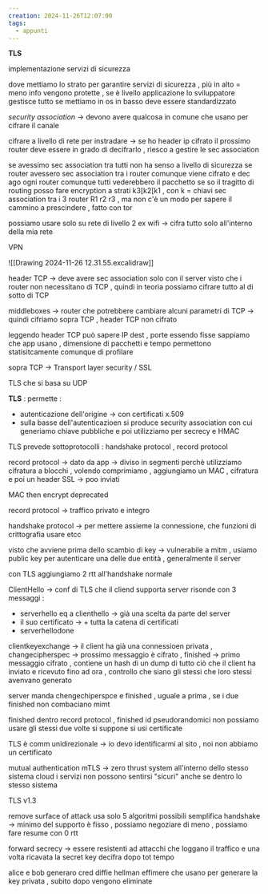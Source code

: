 ```yaml
---
creation: 2024-11-26T12:07:00
tags:
  - appunti
---
```

**TLS**

implementazione servizi di sicurezza 

dove mettiamo lo strato per garantire servizi di sicurezza , più in alto = meno info vengono protette , se è livello applicazione lo sviluppatore gestisce tutto
se mettiamo in os in basso deve essere standardizzato 

*security association* -> devono avere qualcosa in comune che usano per cifrare il canale 

cifrare a livello di rete per instradare -> se ho header ip cifrato il prossimo router deve essere in grado di decifrarlo , riesco a gestire le sec association

se avessimo sec association tra tutti non ha senso a livello di sicurezza
se router avessero sec association tra i router comunque viene cifrato e dec ago ogni router comunque tutti vederebbero il pacchetto 
se so il tragitto di routing posso fare encryption a strati k3\[k2\[k1 , con k = chiavi sec association tra i 3 router R1 r2 r3 , ma non c'è un modo per sapere il cammino a prescindere , fatto con tor

possiamo usare solo su rete di livello 2 ex wifi -> cifra tutto solo all'interno della mia rete 

VPN 

![[Drawing 2024-11-26 12.31.55.excalidraw]]

header TCP -> deve avere sec association solo con il server visto che i router non necessitano di TCP , quindi in teoria possiamo cifrare tutto al di sotto di TCP

middleboxes -> router che potrebbere cambiare alcuni parametri di TCP -> quindi cifriamo sopra TCP , header TCP non cifrato 

leggendo header TCP può sapere IP dest , porte essendo fisse sappiamo che app usano , 
dimensione di pacchetti e tempo permettono statisitcamente comunque di profilare

sopra TCP -> Transport layer security / SSL 

TLS che si basa su UDP

**TLS** : permette :
+ autenticazione dell'origine -> con certificati x.509 
+ sulla basse dell'autenticazioen si produce security association con cui generiamo chiave pubbliche e poi utilizziamo per secrecy e HMAC

TLS prevede sottoprotocolli : handshake protocol , record protocol

record protocol -> dato da app -> diviso in segmenti perchè utilizziamo cifratura a blocchi , volendo comprimiamo , aggiungiamo un MAC , cifratura e poi un header SSL -> poo inviati

MAC then encrypt deprecated

record protocol -> traffico privato e integro

handshake protocol -> per mettere assieme la connessione, che funzioni di crittografia usare etcc

visto che avviene prima dello scambio di key -> vulnerabile a mitm , usiamo public key per autenticare una delle due entità , generalmente il server

con TLS aggiungiamo 2 rtt all'handshake normale

ClientHello -> conf di TLS che il cliend supporta
server risonde con 3 messaggi :
+ serverhello eq a clienthello -> già una scelta da parte del server
+ il suo certificato -> + tutta la catena di certificati
+ serverhellodone 

clientkeyexchange -> il client ha già una connessioen privata , changecipherspec -> prossimo messaggio è cifrato , finished -> primo messaggio cifrato , contiene un hash di un dump di tutto ciò che il client ha inviato e ricevuto fino ad ora , controllo che siano gli stessi che loro stessi avenvano generato 

server manda chengechiperspce e finished , uguale a prima , se i due finished non combaciano mimt

finished dentro record protocol , finished id pseudorandomici non possiamo usare gli stessi due volte 
si suppone si usi certificate

TLS è comm unidirezionale -> io devo identificarmi al sito , noi non abbiamo un certificato

mutual authentication mTLS -> zero thrust system all'interno dello stesso sistema cloud i servizi non possono sentirsi "sicuri" anche se dentro lo stesso sistema

TLS v1.3

remove surface of attack
usa solo 5 algoritmi possibili
semplifica handshake -> minimo del supporto è fisso , possiamo negoziare di meno , possiamo fare resume con 0 rtt

forward secrecy -> essere resistenti ad attacchi che loggano il traffico e una volta ricavata la secret key decifra dopo tot tempo

alice e bob generaro cred diffie hellman effimere che usano per generare la key privata , subito dopo vengono eliminate 


